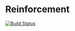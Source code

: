 # Reinforcement

[![Build Status](https://github.com/JoseLuisC99/Reinforcement.jl/actions/workflows/CI.yml/badge.svg?branch=main)](https://github.com/JoseLuisC99/Reinforcement.jl/actions/workflows/CI.yml?query=branch%3Amain)
